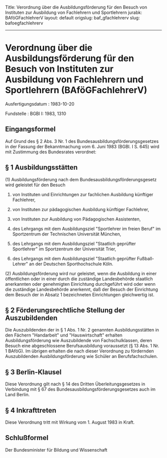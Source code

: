 Title: Verordnung über die Ausbildungsförderung für den Besuch von Instituten zur
  Ausbildung von Fachlehrern und Sportlehrern
jurabk: BAföGFachlehrerV
layout: default
origslug: baf_gfachlehrerv
slug: bafoegfachlehrerv

---

# Verordnung über die Ausbildungsförderung für den Besuch von Instituten zur Ausbildung von Fachlehrern und Sportlehrern (BAföGFachlehrerV)

Ausfertigungsdatum
:   1983-10-20

Fundstelle
:   BGBl I: 1983, 1310



## Eingangsformel

Auf Grund des § 2 Abs. 3 Nr. 1 des Bundesausbildungsförderungsgesetzes
in der Fassung der Bekanntmachung vom 6. Juni 1983 (BGBl. I S. 645)
wird mit Zustimmung des Bundesrates verordnet:


## § 1 Ausbildungsstätten

(1) Ausbildungsförderung nach dem Bundesausbildungsförderungsgesetz
wird geleistet für den Besuch

1.  von Instituten und Einrichtungen zur fachlichen Ausbildung künftiger
    Fachlehrer,


2.  von Instituten zur pädagogischen Ausbildung künftiger Fachlehrer,


3.  von Instituten zur Ausbildung von Pädagogischen Assistenten,


4.  des Lehrgangs mit dem Ausbildungsziel "Sportlehrer im freien Beruf" im
    Sportzentrum der Technischen Universität München,


5.  des Lehrgangs mit dem Ausbildungsziel "Staatlich geprüfter
    Sportlehrer" im Sportzentrum der Universität Trier,


6.  des Lehrgangs mit dem Ausbildungsziel "Staatlich geprüfter Fußball-
    Lehrer" an der Deutschen Sporthochschule Köln.




(2) Ausbildungsförderung wird nur geleistet, wenn die Ausbildung in
einer öffentlichen oder in einer durch die zuständige Landesbehörde
staatlich anerkannten oder genehmigten Einrichtung durchgeführt wird
oder wenn die zuständige Landesbehörde anerkennt, daß der Besuch der
Einrichtung dem Besuch der in Absatz 1 bezeichneten Einrichtungen
gleichwertig ist.


## § 2 Förderungsrechtliche Stellung der Auszubildenden

Die Auszubildenden der in § 1 Abs. 1 Nr. 2 genannten
Ausbildungsstätten in den Fächern "Handarbeit" und "Hauswirtschaft"
erhalten Ausbildungsförderung wie Auszubildende von Fachschulklassen,
deren Besuch eine abgeschlossene Berufsausbildung voraussetzt (§ 13
Abs. 1 Nr. 1 BAföG). Im übrigen erhalten die nach dieser Verordnung zu
fördernden Auszubildenden Ausbildungsförderung wie Schüler an
Berufsfachschulen.


## § 3 Berlin-Klausel

Diese Verordnung gilt nach § 14 des Dritten Überleitungsgesetzes in
Verbindung mit § 67 des Bundesausbildungsförderungsgesetzes auch im
Land Berlin.


## § 4 Inkrafttreten

Diese  Verordnung tritt mit Wirkung vom 1. August 1983 in Kraft.


## Schlußformel

Der Bundesminister für Bildung und Wissenschaft

